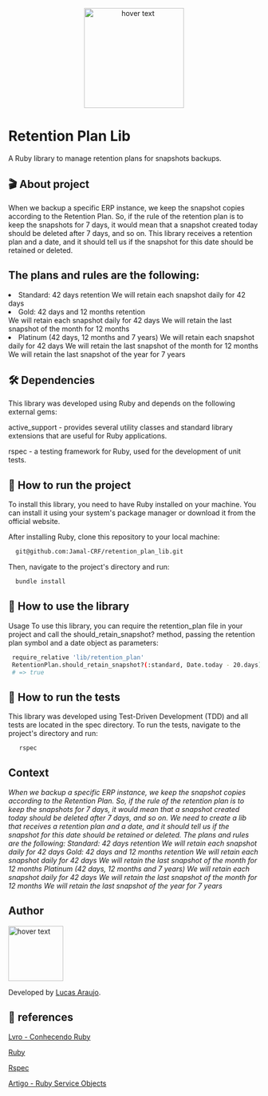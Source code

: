 <p align="center">
  <img src="https://www.skie.io/images/skie_logo.svg" width="200" title="hover text">
  
</p>
<h1>Retention Plan Lib</h1>
<p> A Ruby library to manage retention plans for snapshots backups.</p>

<h2> 🎬 About project</h2>

<p> When we backup a specific ERP instance, we keep the snapshot copies according to the Retention Plan. So, if the rule of the retention plan is to keep the snapshots for 7 days, it would mean that a snapshot created today should be deleted after 7 days, and so on. This library receives a retention plan and a date, and it should tell us if the snapshot for this date should be retained or deleted. </p>
    
<h2>The plans and rules are the following:</h2>
  <li> Standard: 42 days retention
    We will retain each snapshot daily for 42 days</li>
  <li> Gold: 42 days and 12 months retention </li>
    We will retain each snapshot daily for 42 days
    We will retain the last snapshot of the month for 12 months
  <li> Platinum (42 days, 12 months and 7 years)
    We will retain each snapshot daily for 42 days
    We will retain the last snapshot of the month for 12 months
    We will retain the last snapshot of the year for 7 years </li>

<h2> 🛠 Dependencies</h2>

<p>This library was developed using Ruby and depends on the following external gems:</p>

<p>active_support - provides several utility classes and standard library extensions that are useful for Ruby applications.</p>

<p>rspec - a testing framework for Ruby, used for the development of unit tests.</p>

<h2> 🚀 How to run the project</h2>

<p>To install this library, you need to have Ruby installed on your machine. You can install it using your system's package manager or download it from the official website.</p>

<p>After installing Ruby, clone this repository to your local machine:</p>

 ```sh
   git@github.com:Jamal-CRF/retention_plan_lib.git
  ```

<p>Then, navigate to the project's directory and run:</p>

 ```sh
   bundle install
  ```
<p> </p>


<h2> 📝 How to use the library</h2>

<p> Usage
To use this library, you can require the retention_plan file in your project and call the should_retain_snapshot? method, passing the retention plan symbol and a date object as parameters: </p>

 ```sh 
  require_relative 'lib/retention_plan'
  RetentionPlan.should_retain_snapshot?(:standard, Date.today - 20.days)
  # => true 
  ```

<h2> 📝 How to run the tests</h2>

This library was developed using Test-Driven Development (TDD) and all tests are located in the spec directory. To run the tests, navigate to the project's directory and run:

```sh
   rspec
  ```
  
  <h2> Context </h2>

 <i>When we backup a specific ERP instance, we keep the snapshot copies according to the Retention Plan.
    So, if the rule of the retention plan is to keep the snapshots for 7 days, it would mean that a snapshot created today should be deleted after 7 days, and so on.
    We need to create a lib that receives a retention plan and a date, and it should tell us if the snapshot for this date should be retained or deleted.
    The plans and rules are the following:
     Standard: 42 days retention
          We will retain each snapshot daily for 42 days
     Gold: 42 days and 12 months retention
           We will retain each snapshot daily for 42 days
           We will retain the last snapshot of the month for 12 months
     Platinum (42 days, 12 months and 7 years)
           We will retain each snapshot daily for 42 days
           We will retain the last snapshot of the month for 12 months
           We will retain the last snapshot of the year for 7 years</i>


<h2> Author</h2>

<img src="https://avatars.githubusercontent.com/u/68801163?s=96&v=4" width="110" title="hover text">

<p>Developed by <a href="https://www.linkedin.com/in/lucasaraujomouta/">Lucas Araujo</a>.</strong></p>



<h2> 📝 references</h2>

<p><a href="https://leanpub.com/conhecendo-ruby"> Lvro - Conhecendo Ruby </a></p>
<p><a href="https://www.ruby-lang.org/pt/"> Ruby </a></p>
<p><a href="https://www.rubyguides.com/2018/11/rspec-introduction/"> Rspec </a></p>
<p><a href="https://medium.com/@anchietajunior/c%C3%B3digo-organizado-reutiliz%C3%A1vel-e-f%C3%A1cil-de-testar-utilizando-ruby-service-objects-80c750876610/"> Artigo - Ruby Service Objects </a></p>

